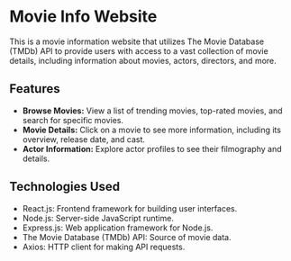 # Movie Info Website

This is a movie information website that utilizes The Movie Database (TMDb) API to provide users with access to a vast collection of movie details, including information about movies, actors, directors, and more.

## Features

- **Browse Movies:** View a list of trending movies, top-rated movies, and search for specific movies.
- **Movie Details:** Click on a movie to see more information, including its overview, release date, and cast.
- **Actor Information:** Explore actor profiles to see their filmography and details.

## Technologies Used

- React.js: Frontend framework for building user interfaces.
- Node.js: Server-side JavaScript runtime.
- Express.js: Web application framework for Node.js.
- The Movie Database (TMDb) API: Source of movie data.
- Axios: HTTP client for making API requests.
